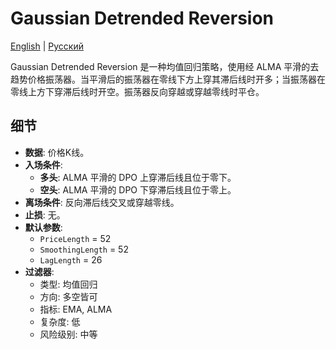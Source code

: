 # Gaussian Detrended Reversion
[English](README.md) | [Русский](README_ru.md)

Gaussian Detrended Reversion 是一种均值回归策略，使用经 ALMA 平滑的去趋势价格振荡器。当平滑后的振荡器在零线下方上穿其滞后线时开多；当振荡器在零线上方下穿滞后线时开空。振荡器反向穿越或穿越零线时平仓。

## 细节
- **数据**: 价格K线。
- **入场条件**:
  - **多头**: ALMA 平滑的 DPO 上穿滞后线且位于零下。
  - **空头**: ALMA 平滑的 DPO 下穿滞后线且位于零上。
- **离场条件**: 反向滞后线交叉或穿越零线。
- **止损**: 无。
- **默认参数**:
  - `PriceLength` = 52
  - `SmoothingLength` = 52
  - `LagLength` = 26
- **过滤器**:
  - 类型: 均值回归
  - 方向: 多空皆可
  - 指标: EMA, ALMA
  - 复杂度: 低
  - 风险级别: 中等
